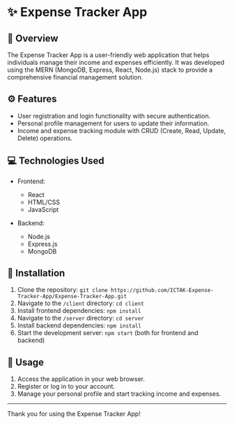 # ✨ Expense Tracker App



## 🎯 Overview

The Expense Tracker App is a user-friendly web application that helps individuals manage their income and expenses efficiently. It was developed using the MERN (MongoDB, Express, React, Node.js) stack to provide a comprehensive financial management solution.

## ⚙️ Features

- User registration and login functionality with secure authentication.
- Personal profile management for users to update their information.
- Income and expense tracking module with CRUD (Create, Read, Update, Delete) operations.

## 💻 Technologies Used

- Frontend:
  - React
  - HTML/CSS
  - JavaScript

- Backend:
  - Node.js
  - Express.js
  - MongoDB

## 🚀 Installation

1. Clone the repository: `git clone https://github.com/ICTAK-Expense-Tracker-App/Expense-Tracker-App.git`
2. Navigate to the `/client` directory: `cd client`
3. Install frontend dependencies: `npm install`
4. Navigate to the `/server` directory: `cd server`
5. Install backend dependencies: `npm install`
6. Start the development server: `npm start` (both for frontend and backend)

## 📝 Usage

1. Access the application in your web browser.
2. Register or log in to your account.
3. Manage your personal profile and start tracking income and expenses.

---

Thank you for using the Expense Tracker App!

